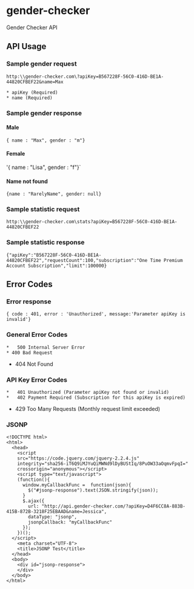 # gender-checker

Gender Checker API

## API Usage

### Sample gender request

`http:\\gender-checker.com\?apiKey=B567228F-56C0-416D-BE1A-44820CFBEF22&name=Max`

	* apiKey (Required)
	* name (Required)

### Sample gender response

#### Male

`{ name : "Max", gender : "m"}`

#### Female

'{ name : "Lisa", gender : "f"}`

#### Name not found 

`{name : "RarelyName", gender: null}`

### Sample statistic request

`http:\\gender-checker.com\stats?apiKey=B567228F-56C0-416D-BE1A-44820CFBEF22`


### Sample statistic response

`{"apiKey":"B567228F-56C0-416D-BE1A-44820CFBEF22","requestCount":100,"subscription":"One Time Premium Account Subscription","limit":100000}`

## Error Codes

### Error response

`{ code : 401, error : 'Unauthorized', message:'Parameter apiKey is invalid'}`

### General Error Codes

	*	500 Internal Server Error
	* 400 Bad Request
  * 404 Not Found

### API Key Error Codes

	*	401 Unauthorized (Parameter apiKey not found or invalid)
	*	402 Payment Required (Subscription for this apiKey is expired)
  * 429 Too Many Requests (Monthly request limit exceeded)


  ### JSONP

  ```
  <!DOCTYPE html>
  <html>
    <head>
      <script
      src="https://code.jquery.com/jquery-2.2.4.js"
      integrity="sha256-iT6Q9iMJYuQiMWNd9lDyBUStIq/8PuOW33aOqmvFpqI="
      crossorigin="anonymous"></script>
      <script type="text/javascript">
      (function(){
        window.myCallbackFunc =  function(json){
          $("#jsonp-response").text(JSON.stringify(json));
        }
        $.ajax({
          url: "http://api.gender-checker.com/?apiKey=D4F6CC8A-883B-415B-872B-3218F25EBAAD&name=Jessica",
          dataType: "jsonp",
          jsonpCallback: "myCallbackFunc"
        });
      })();
    </script>
      <meta charset="UTF-8">
      <title>JSONP Test</title>
    </head>
    <body>
      <div id="jsonp-response">
      </div>
    </body>
  </html>
  ```
